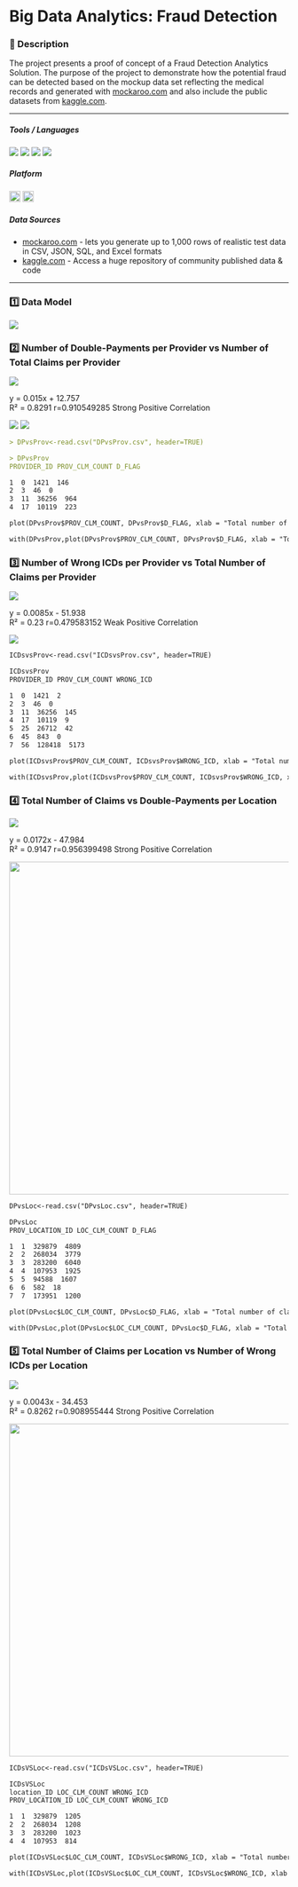 # Big Data Analytics: Fraud Detection

### 📝 Description 
The project presents a proof of concept of a Fraud Detection Analytics Solution. The purpose of the project to demonstrate how the potential fraud can be detected based on the mockup data set reflecting the medical records and generated with [mockaroo.com](https://www.mockaroo.com/) and also include the public datasets from [kaggle.com](https://www.kaggle.com/).

-----

##### Tools / Languages  
<img src="https://img.shields.io/badge/MySQL-005C84?logo=MySQL&logoColor=white" /> <img src="https://img.shields.io/badge/SQL-c64646?logo=sqlserver&logoColor=black" /> <img src="https://img.shields.io/badge/R-276DC3?logo=r&logoColor=white" /> <img src="https://img.shields.io/badge/Microsoft_Excel-217346?logo=r&logoColor=white" /> 



##### Platform 
<img height="20" src="https://img.shields.io/badge/MS DOS-000000?logo=dos&logoColor=white" /> <img height="20" src="https://img.shields.io/badge/Windows-0078D6?logo=windows&logoColor=white" /> 



##### Data Sources  
- [mockaroo.com](https://www.mockaroo.com/) - lets you generate up to 1,000 rows of realistic test data in CSV, JSON, SQL, and Excel formats
- [kaggle.com](https://www.kaggle.com/) - Access a huge repository of community published data & code

-----

### 1️⃣ Data Model

<img src="https://github.com/vzolotar/Big-Data-Analytics-Fraud-Detection/blob/main/images/data_model.jpg" >




### 2️⃣ Number of Double-Payments per Provider vs Number of Total Claims per Provider
<img src="https://github.com/vzolotar/Big-Data-Analytics-Fraud-Detection/blob/main/images/double_pay.jpg" >

y = 0.015x + 12.757  
R² = 0.8291
r=0.910549285
Strong Positive Correlation

<img src="https://github.com/vzolotar/Big-Data-Analytics-Fraud-Detection/blob/main/images/double_pay1.jpg" >

<img src="https://github.com/vzolotar/Big-Data-Analytics-Fraud-Detection/blob/main/images/r1.JPG" >

````markdown
> DPvsProv<-read.csv("DPvsProv.csv", header=TRUE)

> DPvsProv
PROVIDER_ID PROV_CLM_COUNT D_FLAG

1  0  1421  146
2  3  46  0
3  11  36256  964
4  17  10119  223

plot(DPvsProv$PROV_CLM_COUNT, DPvsProv$D_FLAG, xlab = "Total number of claims per provider", ylab = "number of double-payments per provider", pch = 16, cex = 1.3, col = "blue")

with(DPvsProv,plot(DPvsProv$PROV_CLM_COUNT, DPvsProv$D_FLAG, xlab = "Total number of claims per provider", ylab = "number of double-payments per provider", pch = 16, cex = 1.3, col = "blue"))
````



### 3️⃣ Number of Wrong ICDs per Provider vs Total Number of Claims per Provider
<img src="https://github.com/vzolotar/Big-Data-Analytics-Fraud-Detection/blob/main/images/icds.jpg" >

y = 0.0085x - 51.938  
R² = 0.23
r=0.479583152
Weak Positive Correlation

<img src="https://github.com/vzolotar/Big-Data-Analytics-Fraud-Detection/blob/main/images/r2.JPG" >

````markdown
ICDsvsProv<-read.csv("ICDsvsProv.csv", header=TRUE)

ICDsvsProv
PROVIDER_ID PROV_CLM_COUNT WRONG_ICD

1  0  1421  2
2  3  46  0
3  11  36256  145
4  17  10119  9
5  25  26712  42
6  45  843  0
7  56  128418  5173

plot(ICDsvsProv$PROV_CLM_COUNT, ICDsvsProv$WRONG_ICD, xlab = "Total number of claims per provider", ylab = "Number of Wrong ICDs per Provider", pch = 16, cex = 1.3, col = "blue")

with(ICDsvsProv,plot(ICDsvsProv$PROV_CLM_COUNT, ICDsvsProv$WRONG_ICD, xlab = "Total number of claims per provider", ylab = "Number of Wrong ICDs per Provider", pch = 16, cex = 1.3, col = "blue"))
````

### 4️⃣ Total Number of Claims vs Double-Payments per Location

<img src="https://github.com/vzolotar/Big-Data-Analytics-Fraud-Detection/blob/main/images/claims.jpg" >

y = 0.0172x - 47.984  
R² = 0.9147
r=0.956399498
Strong Positive Correlation

<img src="https://github.com/vzolotar/Big-Data-Analytics-Fraud-Detection/blob/main/images/r3.JPG" width="750" height="600">

````markdown
DPvsLoc<-read.csv("DPvsLoc.csv", header=TRUE)

DPvsLoc
PROV_LOCATION_ID LOC_CLM_COUNT D_FLAG

1  1  329879  4809
2  2  268034  3779
3  3  283200  6040
4  4  107953  1925
5  5  94588  1607
6  6  582  18
7  7  173951  1200

plot(DPvsLoc$LOC_CLM_COUNT, DPvsLoc$D_FLAG, xlab = "Total number of claims per location", ylab = "number of double-payments per location", pch = 16, cex = 1.3, col = "blue")

with(DPvsLoc,plot(DPvsLoc$LOC_CLM_COUNT, DPvsLoc$D_FLAG, xlab = "Total number of claims per location", ylab = "number of double-payments per location", pch = 16, cex = 1.3, col = "blue"))
````


### 5️⃣ Total Number of Claims per Location vs Number of Wrong ICDs per Location

<img src="https://github.com/vzolotar/Big-Data-Analytics-Fraud-Detection/blob/main/images/loc.jpg" >

y = 0.0043x - 34.453  
R² = 0.8262
r=0.908955444
Strong Positive Correlation

<img src="https://github.com/vzolotar/Big-Data-Analytics-Fraud-Detection/blob/main/images/r4.JPG"  width="750" height="600">

````markdown
ICDsVSLoc<-read.csv("ICDsVSLoc.csv", header=TRUE)

ICDsVSLoc
location_ID LOC_CLM_COUNT WRONG_ICD
PROV_LOCATION_ID LOC_CLM_COUNT WRONG_ICD

1  1  329879  1205
2  2  268034  1208
3  3  283200  1023
4  4  107953  814

plot(ICDsVSLoc$LOC_CLM_COUNT, ICDsVSLoc$WRONG_ICD, xlab = "Total number of claims per location", ylab = "Number of Wrong ICDs per location", pch = 16, cex = 1.3, col = "blue")

with(ICDsVSLoc,plot(ICDsVSLoc$LOC_CLM_COUNT, ICDsVSLoc$WRONG_ICD, xlab = "Total number of claims per location", ylab = "Number of Wrong ICDs per location", pch = 16, cex = 1.3, col = "blue"))
````
